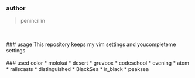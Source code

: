 ### author
>penincillin
<br>
<br>
### usage
This repository keeps my vim settings and youcompleteme settings
<br>
<br>
### used color
* molokai
* desert
* gruvbox
* codeschool
* evening
* atom
* railscasts
* distinguished
* BlackSea
* ir_black
* peaksea